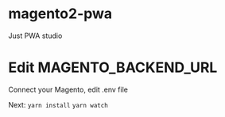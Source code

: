 # magento2-pwa
Just PWA studio

# Edit MAGENTO_BACKEND_URL
Connect your Magento, edit .env file

Next:
```yarn install```
```yarn watch```
